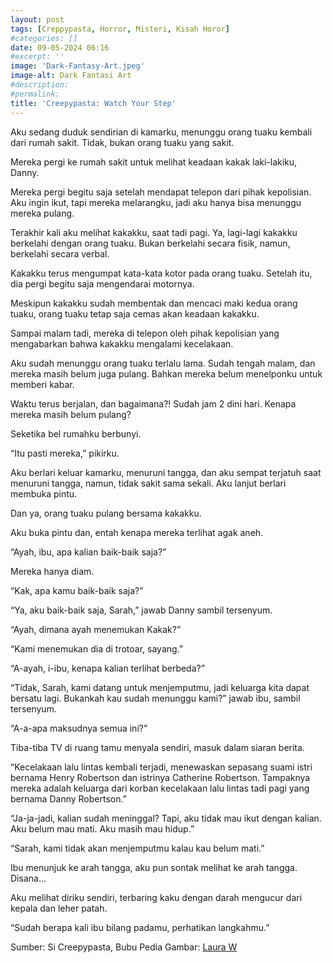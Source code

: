 ```yaml
---
layout: post
tags: [Creppypasta, Horror, Misteri, Kisah Horor]
#categories: []
date: 09-05-2024 06:16
#excerpt: ''
image: 'Dark-Fantasy-Art.jpeg'
image-alt: Dark Fantasi Art
#description:
#permalink:
title: 'Creepypasta: Watch Your Step'
---
```





Aku sedang duduk sendirian di kamarku, menunggu orang tuaku kembali dari rumah sakit. Tidak, bukan orang tuaku yang sakit.

Mereka pergi ke rumah sakit untuk melihat keadaan kakak laki-lakiku, Danny.

Mereka pergi begitu saja setelah mendapat telepon dari pihak kepolisian. Aku ingin ikut, tapi mereka melarangku, jadi aku hanya bisa menunggu mereka pulang.

Terakhir kali aku melihat kakakku, saat tadi pagi. Ya, lagi-lagi kakakku berkelahi dengan orang tuaku. Bukan berkelahi secara fisik, namun, berkelahi secara verbal.

Kakakku terus mengumpat kata-kata kotor pada orang tuaku. Setelah itu, dia pergi begitu saja mengendarai motornya.

Meskipun kakakku sudah membentak dan mencaci maki kedua orang tuaku, orang tuaku tetap saja cemas akan keadaan kakakku.

Sampai malam tadi, mereka di telepon oleh pihak kepolisian yang mengabarkan bahwa kakakku mengalami kecelakaan.

Aku sudah menunggu orang tuaku terlalu lama. Sudah tengah malam, dan mereka masih belum juga pulang. Bahkan mereka belum menelponku untuk memberi kabar.

Waktu terus berjalan, dan bagaimana?! Sudah jam 2 dini hari. Kenapa mereka masih belum pulang?

Seketika bel rumahku berbunyi.

“Itu pasti mereka,” pikirku.

Aku berlari keluar kamarku, menuruni tangga, dan aku sempat terjatuh saat menuruni tangga, namun, tidak sakit sama sekali. Aku lanjut berlari membuka pintu.

Dan ya, orang tuaku pulang bersama kakakku.

Aku buka pintu dan, entah kenapa mereka terlihat agak aneh.

“Ayah, ibu, apa kalian baik-baik saja?”

Mereka hanya diam.

“Kak, apa kamu baik-baik saja?”

“Ya, aku baik-baik saja, Sarah,” jawab Danny sambil tersenyum.

“Ayah, dimana ayah menemukan Kakak?”

“Kami menemukan dia di trotoar, sayang.”

“A-ayah, i-ibu, kenapa kalian terlihat berbeda?”

“Tidak, Sarah, kami datang untuk menjemputmu, jadi keluarga kita dapat bersatu lagi. Bukankah kau sudah menunggu kami?” jawab ibu, sambil tersenyum.

“A-a-apa maksudnya semua ini?”

Tiba-tiba TV di ruang tamu menyala sendiri, masuk dalam siaran berita.

“Kecelakaan lalu lintas kembali terjadi, menewaskan sepasang suami istri bernama Henry Robertson dan istrinya Catherine Robertson. Tampaknya mereka adalah keluarga dari korban kecelakaan lalu lintas tadi pagi yang bernama Danny Robertson.”

“Ja-ja-jadi, kalian sudah meninggal? Tapi, aku tidak mau ikut dengan kalian. Aku belum mau mati. Aku masih mau hidup.”

“Sarah, kami tidak akan menjemputmu kalau kau belum mati.”

Ibu menunjuk ke arah tangga, aku pun sontak melihat ke arah tangga. Disana...

Aku melihat diriku sendiri, terbaring kaku dengan darah mengucur dari kepala dan leher patah.

“Sudah berapa kali ibu bilang padamu, perhatikan langkahmu.”




Sumber: Si Creepypasta, Bubu Pedia
Gambar: [Laura W](https://www.pinterest.es/LauraWCO/)
